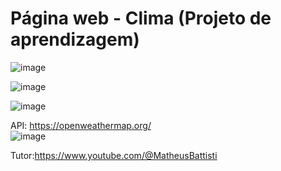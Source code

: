 # Página web - Clima (Projeto de aprendizagem)

![image](https://github.com/CristianAnd/clima-app/assets/61318221/7dc7eee7-9046-4504-9898-5387128a7a70)

![image](https://github.com/CristianAnd/clima-app/assets/61318221/0bb48d70-5568-42bf-89bb-21e81e0a3306)

![image](https://github.com/CristianAnd/clima-app/assets/61318221/7b802a3e-249f-48fd-9541-1c1ed197e05f)


API: https://openweathermap.org/
<br>
![image](https://github.com/CristianAnd/clima-app/assets/61318221/8944896b-fd94-491d-a23b-22a614888490)


Tutor:https://www.youtube.com/@MatheusBattisti
